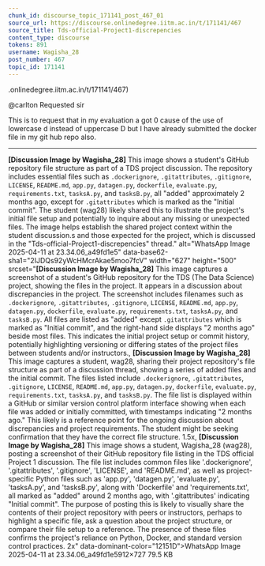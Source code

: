```yaml
---
chunk_id: discourse_topic_171141_post_467_01
source_url: https://discourse.onlinedegree.iitm.ac.in/t/171141/467
source_title: Tds-official-Project1-discrepencies
content_type: discourse
tokens: 891
username: Wagisha_28
post_number: 467
topic_id: 171141
---
```


.onlinedegree.iitm.ac.in/t/171141/467)

@carlton Requested sir

This is to request that in my evaluation a got 0 cause of the use of lowercase d instead of uppercase D but I have already submitted the docker file in my git hub repo also.

---

**[Discussion Image by Wagisha_28]** This image shows a student's GitHub repository file structure as part of a TDS project discussion. The repository includes essential files such as `.dockerignore`, `.gitattributes`, `.gitignore`, `LICENSE`, `README.md`, `app.py`, `datagen.py`, `dockerfile`, `evaluate.py`, `requirements.txt`, `tasksA.py`, and `tasksB.py`, all "added" approximately 2 months ago, except for `.gitattributes` which is marked as the "Initial commit". The student (wag28) likely shared this to illustrate the project's initial file setup and potentially to inquire about any missing or unexpected files. The image helps establish the shared project context within the student discussion.s and those expected for the project, which is discussed in the "Tds-official-Project1-discrepencies" thread." alt="WhatsApp Image 2025-04-11 at 23.34.06_a49fd1e5" data-base62-sha1="2IJDQs92yWcHMcrAkae5moo7fcV" width="627" height="500" srcset="**[Discussion Image by Wagisha_28]** This image captures a screenshot of a student's GitHub repository for the TDS (The Data Science) project, showing the files in the project. It appears in a discussion about discrepancies in the project. The screenshot includes filenames such as `.dockerignore`, `.gitattributes`, `.gitignore`, `LICENSE`, `README.md`, `app.py`, `datagen.py`, `dockerfile`, `evaluate.py`, `requirements.txt`, `tasksA.py`, and `tasksB.py`. All files are listed as "added" except `.gitattributes` which is marked as "Initial commit", and the right-hand side displays "2 months ago" beside most files. This indicates the initial project setup or commit history, potentially highlighting versioning or differing states of the project files between students and/or instructors., **[Discussion Image by Wagisha_28]** This image captures a student, wag28, sharing their project repository's file structure as part of a discussion thread, showing a series of added files and the initial commit. The files listed include `.dockerignore`, `.gitattributes`, `.gitignore`, `LICENSE`, `README.md`, `app.py`, `datagen.py`, `dockerfile`, `evaluate.py`, `requirements.txt`, `tasksA.py`, and `tasksB.py`. The file list is displayed within a GitHub or similar version control platform interface showing when each file was added or initially committed, with timestamps indicating "2 months ago." This likely is a reference point for the ongoing discussion about discrepancies and project requirements. The student might be seeking confirmation that they have the correct file structure. 1.5x, **[Discussion Image by Wagisha_28]** This image shows a student, Wagisha_28 (wag28), posting a screenshot of their GitHub repository file listing in the TDS official Project 1 discussion. The file list includes common files like '.dockerignore', '.gitattributes', '.gitignore', 'LICENSE', and 'README.md', as well as project-specific Python files such as 'app.py', 'datagen.py', 'evaluate.py', 'tasksA.py', and 'tasksB.py', along with 'Dockerfile' and 'requirements.txt', all marked as "added" around 2 months ago, with '.gitattributes' indicating "Initial commit". The purpose of posting this is likely to visually share the contents of their project repository with peers or instructors, perhaps to highlight a specific file, ask a question about the project structure, or compare their file setup to a reference. The presence of these files confirms the project's reliance on Python, Docker, and standard version control practices. 2x" data-dominant-color="12151D">WhatsApp Image 2025-04-11 at 23.34.06_a49fd1e5912×727 79.5 KB
